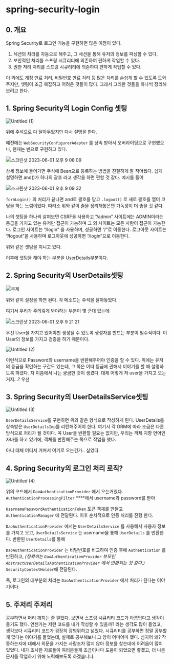 # spring-security-login

## 0. 개요

Spring Security로 로그인 기능을 구현하면 많은 이점이 있다.

1. 세션의 처리를 자동으로 해주고, 그 세션을 통해 유저의 정보를 파싱할 수 있다.
2. 보안적인 처리를  스프링 시큐리티에 의존하여 편하게 작업할 수 있다.
3. 권한 저리 처리를 스프링 시큐리티에 의존하여 편하게 작업할 수 있다. 

이 외에도 계정 만료 처리, 비밀번호 만료 처리 등 많은 처리를 손쉽게 할 수 있도록 도와주지만, 셋팅이 조금 복잡하고 어려운 것들이 많다.
그래서 그러한 것들을 하나씩 정리해보려고 한다.

## 1. Spring Security의 Login Config 셋팅

![Untitled (1)](https://github.com/GiLik154/spring-security-login/assets/118507239/bfc3792c-8d7c-48da-91cb-40fa38a633a4)


위에 주석으로 다 달아두었지만 다시 설명을 한다.

예전에는 `WebSecurityConfigurerAdapter` 를 상속 받아서 오버라이딩으로 구현했으나, 현재는 빈으로 구현하고 있다.

![스크린샷 2023-06-01 오후 9 08 09](https://github.com/GiLik154/spring-security-login/assets/118507239/12347f31-d50b-4760-a3ec-b1b595870d57)

상세 정보에 들어가면 주석에 Bean으로 등록하는 방법을 친절하게 잘 적어뒀다.
쉽게 설명하면 and()가 하나의 괄호 라고 생각을 하면 편할 것 같다.
예시를 들어 

![스크린샷 2023-06-01 오후 9 09 32](https://github.com/GiLik154/spring-security-login/assets/118507239/351defcd-e36d-42ee-bb3a-277bd3012552)

`formLogin()` 의 처리가 끝나면 and로 괄호를 닫고 `.logout()` 로 새로 괄호를 열어 코딩을 하는 느낌이었다. 따라소 위와 같이 줄을 정리해놓은면 가독성이 더 좋을 것 같다.

나의 셋팅을 하나씩 살펴보면
CSRF을 사용하고
”/admin” 사이트에는 ADMIN이라는 등급을 가지고 있는 유저만 접근이 가능하며
그 외 사이트는 모든 사람이 접근이 가능한다.
로그인 사이트는 “/login” 을 사용하며, 성공하면 “/”로 이동한다.
로그아웃 사이트는 “/logout”을 사용하며 로그아웃에 성공하면 “/login”으로 이동한다.

위와 같은 셋팅을 지니고 있다.

이후에 셋팅을 해야 하는 부분을 UserDetails부분이다.

## 2. Spring Security의 UserDetails셋팅

![무제](https://github.com/GiLik154/spring-security-login/assets/118507239/be23fd51-940f-4f96-a7e1-baed17fda53c)

위와 같이 설정을 하면 된다.
각 메소드는 주석을 달아놓았다.

여기서 우리가 주의깊게 봐야하는 부분이 몇 군대 있는데

![스크린샷 2023-06-01 오후 9 21 21](https://github.com/GiLik154/spring-security-login/assets/118507239/3955e0fd-1ed1-48f5-9d14-ba19a6348ea3)

우선 User을 가지고 있어야만 생성될 수 있도록 생성자를 만드는 부분이 필수적이다.
이 User의 정보를 가지고 검증을 하기 때문이다.

![Untitled (2)](https://github.com/GiLik154/spring-security-login/assets/118507239/cda151a9-bbbb-46fa-af6c-2a6fa326d0bd)

이런식으로 Password와 username을 반환해주어야 인증을 할 수 있다.
위에는 유저의 등급을 확인하는 구간도 있는데, 그 쪽은 이따 등급에 관해서 이야기를 할 때 설명하도록 하겠다.
자 이쯤에서 나는 궁금한 것이 생겼다.
대체 어떻게 저 user을 가지고 오는거지…?
우선 

## 3. Spring Security의 UserDetailsService셋팅

![Untitled (3)](https://github.com/GiLik154/spring-security-login/assets/118507239/10518d51-4634-46e9-bab6-b5c6e7b38c88)

`UserDetailsService`를 구현하면 위와 같은 형식으로 작성하게 된다.
UserDetails를 상속받은 `UserDetailsImp`를 리턴해주어야 한다.
여기서 각 ORM에 따라 조금은 다른 방식으로 처리가 될 것이다.
꼭 User을 반환할 필요는 없지만, 우리는 객체 지향 언어인 자바를 하고 있기에, 객체를 반환해주는 쪽으로 작업을 했다.

아니 대체 어디서 거쳐서 여기로 오는건가.. 싶었다.

## 4. Spring Security의 로그인 처리 로직?

![Untitled (4)](https://github.com/GiLik154/spring-security-login/assets/118507239/58c69055-89f2-42db-9d0b-a488ea56f3ab)

위의 코드에서 `DaoAuthenticationProvider` 에서 오는거였다.
`AuthenticationProcessingFilter` ****에서 username과 password를 받아 

`UsernamePasswordAuthenticationToken` 토큰 객체를 만들고
`AuthenticationManager` 에 전달된다. 이후 순차적으로 인증 처리를 진행 한다.

`DaoAuthenticationProvider` 에서는 `UserDetailsService` 를 사용해서 사용자 정보를 가지고 오고, `UserDetailsService` 는 username을 통해 `UserDetails` 를 반환한다. 반환된 `UserDetails`를 통해 

`DaoAuthenticationProvider` 는 비밀번호를 비교하여 인증 후에 `Authentication` 를 반환하고, 
*(정확히는 `DaoAuthenticationProvider` 부모인 `AbstractUserDetailsAuthenticationProvider` 에서 반환되는 것 같다.)*
`SecurityContextHolder`에 전달된다. 

즉, 로그인의 대부분의 처리는 `DaoAuthenticationProvider` 에서 처리가 된다는 이야기이다. 

## 5. 주저리 주저리

공부하면서 머리 깨지는 줄 알았다. 보면서 스프링 시큐리티 코드가 아름답다고 생각이 들기도 했다. 언젠가는 저런 코드를 내가 작성할 수 있을까? 라는 생각도 많이 들었고, 생각보다 시큐리티 코드가 굉장히 광범위하고 넓었다.
시큐리티를 공부하면 정말 공부할 게 많다는 이야기를 들었는데, 실제로 공부해보니 그 양이 어마어마 했다.
심지어 왜? 작동하는지에 대해서 의문을 가지는 사람조차 많지 않아 정보를 찾는데에 어려움이 많이 있었다.
내가 조사한 자로들이 여러분들게 조금이나마 도움이 되었으면 좋겠고, 더 나은 문서를 작업하기 위해 노력해보도록 하겠습니다.
